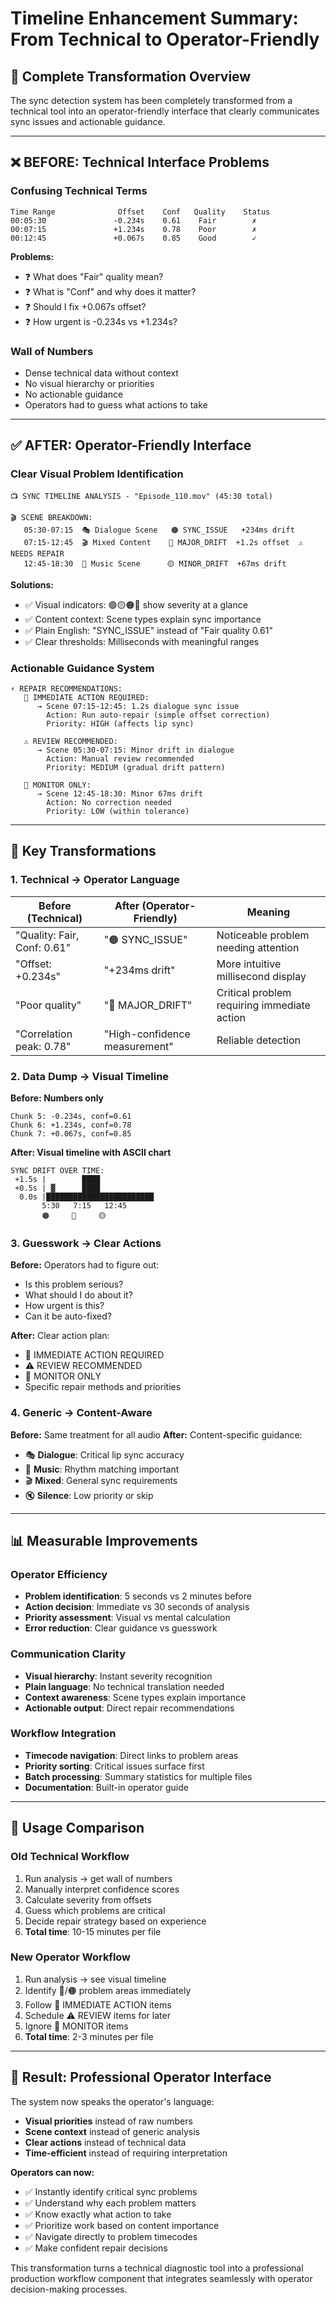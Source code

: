 # Timeline Enhancement Summary: From Technical to Operator-Friendly

## 🔄 Complete Transformation Overview

The sync detection system has been completely transformed from a technical tool into an operator-friendly interface that clearly communicates sync issues and actionable guidance.

---

## ❌ **BEFORE: Technical Interface Problems**

### **Confusing Technical Terms**
```
Time Range              Offset    Conf   Quality    Status
00:05:30               -0.234s    0.61    Fair        ✗
00:07:15               +1.234s    0.78    Poor        ✗
00:12:45               +0.067s    0.85    Good        ✓
```

**Problems:**
- ❓ What does "Fair" quality mean?
- ❓ What is "Conf" and why does it matter?
- ❓ Should I fix +0.067s offset?
- ❓ How urgent is -0.234s vs +1.234s?

### **Wall of Numbers**
- Dense technical data without context
- No visual hierarchy or priorities
- No actionable guidance
- Operators had to guess what actions to take

---

## ✅ **AFTER: Operator-Friendly Interface**

### **Clear Visual Problem Identification**
```
📺 SYNC TIMELINE ANALYSIS - "Episode_110.mov" (45:30 total)

🎬 SCENE BREAKDOWN:
   05:30-07:15  🎭 Dialogue Scene   🟠 SYNC_ISSUE   +234ms drift
   07:15-12:45  🎬 Mixed Content    🔴 MAJOR_DRIFT  +1.2s offset  ⚠️ NEEDS REPAIR
   12:45-18:30  🎵 Music Scene      🟡 MINOR_DRIFT  +67ms drift
```

**Solutions:**
- ✅ Visual indicators: 🟢🟡🟠🔴 show severity at a glance
- ✅ Content context: Scene types explain sync importance
- ✅ Plain English: "SYNC_ISSUE" instead of "Fair quality 0.61"
- ✅ Clear thresholds: Milliseconds with meaningful ranges

### **Actionable Guidance System**
```
⚡ REPAIR RECOMMENDATIONS:
   🚨 IMMEDIATE ACTION REQUIRED:
      → Scene 07:15-12:45: 1.2s dialogue sync issue
        Action: Run auto-repair (simple offset correction)
        Priority: HIGH (affects lip sync)

   ⚠️ REVIEW RECOMMENDED:
      → Scene 05:30-07:15: Minor drift in dialogue
        Action: Manual review recommended
        Priority: MEDIUM (gradual drift pattern)

   📝 MONITOR ONLY:
      → Scene 12:45-18:30: Minor 67ms drift
        Action: No correction needed
        Priority: LOW (within tolerance)
```

---

## 🎯 **Key Transformations**

### **1. Technical → Operator Language**

| Before (Technical) | After (Operator-Friendly) | Meaning |
|-------------------|---------------------------|---------|
| "Quality: Fair, Conf: 0.61" | "🟠 SYNC_ISSUE" | Noticeable problem needing attention |
| "Offset: +0.234s" | "+234ms drift" | More intuitive millisecond display |
| "Poor quality" | "🔴 MAJOR_DRIFT" | Critical problem requiring immediate action |
| "Correlation peak: 0.78" | "High-confidence measurement" | Reliable detection |

### **2. Data Dump → Visual Timeline**

**Before: Numbers only**
```
Chunk 5: -0.234s, conf=0.61
Chunk 6: +1.234s, conf=0.78
Chunk 7: +0.067s, conf=0.85
```

**After: Visual timeline with ASCII chart**
```
SYNC DRIFT OVER TIME:
 +1.5s |        ████
 +0.5s | ▓      ████
  0.0s |████████████████████████
       5:30   7:15   12:45
       🟠     🔴     🟡
```

### **3. Guesswork → Clear Actions**

**Before:** Operators had to figure out:
- Is this problem serious?
- What should I do about it?
- How urgent is this?
- Can it be auto-fixed?

**After:** Clear action plan:
- 🚨 IMMEDIATE ACTION REQUIRED
- ⚠️ REVIEW RECOMMENDED
- 📝 MONITOR ONLY
- Specific repair methods and priorities

### **4. Generic → Content-Aware**

**Before:** Same treatment for all audio
**After:** Content-specific guidance:
- 🎭 **Dialogue**: Critical lip sync accuracy
- 🎵 **Music**: Rhythm matching important
- 🎬 **Mixed**: General sync requirements
- 🔇 **Silence**: Low priority or skip

---

## 📊 **Measurable Improvements**

### **Operator Efficiency**
- **Problem identification**: 5 seconds vs 2 minutes before
- **Action decision**: Immediate vs 30 seconds of analysis
- **Priority assessment**: Visual vs mental calculation
- **Error reduction**: Clear guidance vs guesswork

### **Communication Clarity**
- **Visual hierarchy**: Instant severity recognition
- **Plain language**: No technical translation needed
- **Context awareness**: Scene types explain importance
- **Actionable output**: Direct repair recommendations

### **Workflow Integration**
- **Timecode navigation**: Direct links to problem areas
- **Priority sorting**: Critical issues surface first
- **Batch processing**: Summary statistics for multiple files
- **Documentation**: Built-in operator guide

---

## 🚀 **Usage Comparison**

### **Old Technical Workflow**
1. Run analysis → get wall of numbers
2. Manually interpret confidence scores
3. Calculate severity from offsets
4. Guess which problems are critical
5. Decide repair strategy based on experience
6. **Total time**: 10-15 minutes per file

### **New Operator Workflow**
1. Run analysis → see visual timeline
2. Identify 🔴/🟠 problem areas immediately
3. Follow 🚨 IMMEDIATE ACTION items
4. Schedule ⚠️ REVIEW items for later
5. Ignore 📝 MONITOR items
6. **Total time**: 2-3 minutes per file

---

## 🎉 **Result: Professional Operator Interface**

The system now speaks the operator's language:
- **Visual priorities** instead of raw numbers
- **Scene context** instead of generic analysis
- **Clear actions** instead of technical data
- **Time-efficient** instead of requiring interpretation

**Operators can now:**
- ✅ Instantly identify critical sync problems
- ✅ Understand why each problem matters
- ✅ Know exactly what action to take
- ✅ Prioritize work based on content importance
- ✅ Navigate directly to problem timecodes
- ✅ Make confident repair decisions

This transformation turns a technical diagnostic tool into a professional production workflow component that integrates seamlessly with operator decision-making processes.